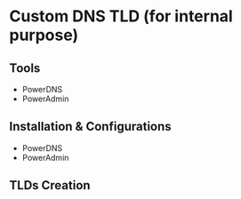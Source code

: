 # Custom DNS TLD (for internal purpose)

## Tools ##

* PowerDNS
* PowerAdmin

## Installation & Configurations ##

* PowerDNS
* PowerAdmin

## TLDs Creation ##


